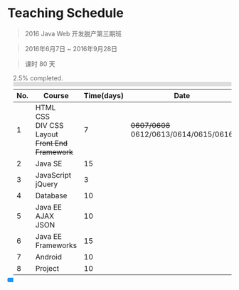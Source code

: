 # Teaching Schedule

> 2016 Java Web 开发脱产第三期班

> 2016年6月7日 ~ 2016年9月28日

> 课时 80 天

<div style="margin-left: 2.5%; text-align: left; color: #666;">2.5% completed.</div>
<span style="display: inline-block; height: 10px; width: 2.5%; background: #2196f3; border-top-left-radius: 3px; border-bottom-left-radius: 3px;"></span><span style="display: inline-block; margin: 0; ;height: 10px;  width: 97.5%; background: #ddd; border-top-right-radius: 3px; border-bottom-right-radius: 3px;"><span>

No.|Course|Time(days)|Date
---|------|----------|----
1|HTML<br>CSS<br>DIV CSS Layout<br>~~Front End Framework~~|7|~~0607/0608~~<br>0612/0613/0614/0615/0616
2|Java SE|15|
3|JavaScript<br>jQuery|3|
4|Database|10|
5|Java EE<br>AJAX<br>JSON|10|
6|Java EE Frameworks|15|
7|Android|10|
8|Project|10|